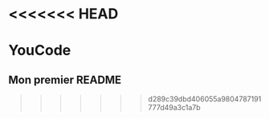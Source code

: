 <<<<<<< HEAD
=======
# YouCode
## Mon premier README
>>>>>>> d289c39dbd406055a9804787191777d49a3c1a7b
